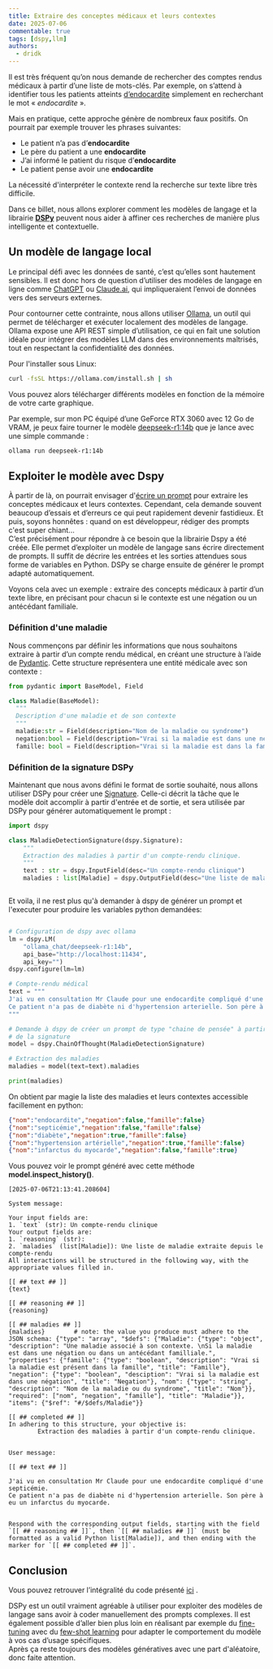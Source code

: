 ```yaml
---
title: Extraire des conceptes médicaux et leurs contextes
date: 2025-07-06
commentable: true
tags: [dspy,llm]
authors:
  - dridk
---
```


Il est très fréquent qu’on nous demande de rechercher des comptes rendus médicaux à partir d’une liste de mots-clés. Par exemple, on s’attend à identifier tous les patients atteints [d’endocardite](https://fr.wikipedia.org/wiki/Endocardite) simplement en recherchant le mot « *endocardite* ».

Mais en pratique, cette approche génère de nombreux faux positifs. On pourrait par exemple trouver les phrases suivantes:

- Le patient n’a pas d’**endocardite**
- Le père du patient a une **endocardite**
- J’ai informé le patient du risque d’**endocardite**
- Le patient pense avoir une **endocardite**

La nécessité d'interpréter le contexte rend la recherche sur texte libre très difficile. 

Dans ce billet, nous allons explorer comment les modèles de langage et la librairie **[DSPy](https://dspy.ai/)** peuvent nous aider à affiner ces recherches de manière plus intelligente et contextuelle.

## Un modèle de langage local

Le principal défi avec les données de santé, c’est qu’elles sont hautement sensibles. Il est donc hors de question d’utiliser des modèles de langage en ligne comme [ChatGPT](https://openai.com/index/chatgpt/) ou [Claude.ai](https://claude.ai/), qui impliqueraient l’envoi de données vers des serveurs externes.

Pour contourner cette contrainte, nous allons utiliser [Ollama](https://ollama.com/), un outil qui permet de télécharger et exécuter localement des modèles de langage. Ollama expose une API REST simple d’utilisation, ce qui en fait une solution idéale pour intégrer des modèles LLM dans des environnements maîtrisés, tout en respectant la confidentialité des données.

Pour l'installer sous Linux: 

```bash
curl -fsSL https://ollama.com/install.sh | sh
```

Vous pouvez alors télécharger différents modèles en fonction de la mémoire de votre carte graphique.

Par exemple, sur mon PC équipé d’une GeForce RTX 3060 avec 12 Go de VRAM, je peux faire tourner le modèle [deepseek-r1:14b](https://ollama.com/library/deepseek-r1) que je lance avec une simple commande :

```bash
ollama run deepseek-r1:14b
```

## Exploiter le modèle avec Dspy

À partir de là, on pourrait envisager d'[écrire un prompt](https://en.wikipedia.org/wiki/Prompt_engineering) pour extraire les conceptes médicaux et leurs contextes. Cependant, cela demande souvent beaucoup d’essais et d’erreurs ce qui peut rapidement devenir fastidieux.
Et puis, soyons honnêtes : quand on est développeur, rédiger des prompts c'est super chiant...   
C’est précisément pour répondre à ce besoin que la librairie Dspy a été créée. Elle permet d’exploiter un modèle de langage sans écrire directement de prompts. Il suffit de décrire les entrées et les sorties attendues sous forme de variables en Python. DSPy se charge ensuite de générer le prompt adapté automatiquement.

Voyons cela avec un exemple : extraire des concepts médicaux à partir d’un texte libre, en précisant pour chacun si le contexte est une négation ou un antécédant familiale.  

### Définition d'une maladie

Nous commençons par définir les informations que nous souhaitons extraire à partir d’un compte rendu médical, en créant une structure à l’aide de [Pydantic](https://docs.pydantic.dev/latest/). Cette structure représentera une entité médicale avec son contexte :

```python
from pydantic import BaseModel, Field

class Maladie(BaseModel):
  """
  Description d'une maladie et de son contexte
  """
  maladie:str = Field(description="Nom de la maladie ou syndrome")
  negation:bool = Field(description="Vrai si la maladie est dans une négation")
  famille: bool = Field(description="Vrai si la maladie est dans la famille du patient")

```

### Définition de la signature DSPy

Maintenant que nous avons défini le format de sortie souhaité, nous allons utiliser DSPy pour créer une [Signature](https://dspy.ai/learn/programming/signatures/). Celle-ci décrit la tâche que le modèle doit accomplir à partir d'entrée et de sortie, et sera utilisée par DSPy pour générer automatiquement le prompt :

```python
import dspy

class MaladieDetectionSignature(dspy.Signature):
    """
    Extraction des maladies à partir d'un compte-rendu clinique. 
    """
    text : str = dspy.InputField(desc="Un compte-rendu clinique")
    maladies : list[Maladie] = dspy.OutputField(desc="Une liste de maladie extraite depuis le compte-rendu")



```
Et voila, il ne rest plus qu'à demander à dspy de générer un prompt et l'executer pour produire les variables python demandées:

```python

# Configuration de dspy avec ollama 
lm = dspy.LM(
	"ollama_chat/deepseek-r1:14b", 
	api_base="http://localhost:11434",
	api_key="")
dspy.configure(lm=lm)

# Compte-rendu médical
text = """
J'ai vu en consultation Mr Claude pour une endocardite compliqué d'une septicémie.
Ce patient n'a pas de diabète ni d'hypertension arterielle. Son père à eu un infarctus du myocarde. 
"""

# Demande à dspy de créer un prompt de type "chaine de pensée" à partir 
# de la signature 
model = dspy.ChainOfThought(MaladieDetectionSignature)

# Extraction des maladies
maladies = model(text=text).maladies

print(maladies)

```

On obtient  par magie la liste des maladies et leurs contextes accessible facillement en python:

```json
{"nom":"endocardite","negation":false,"famille":false}
{"nom":"septicémie","negation":false,"famille":false}
{"nom":"diabète","negation":true,"famille":false}
{"nom":"hypertension artérielle","negation":true,"famille":false}
{"nom":"infarctus du myocarde","negation":false,"famille":true}
``` 

Vous pouvez voir le prompt généré avec cette méthode **model.inspect_history()**.

```
[2025-07-06T21:13:41.208604]

System message:

Your input fields are:
1. `text` (str): Un compte-rendu clinique
Your output fields are:
1. `reasoning` (str): 
2. `maladies` (list[Maladie]): Une liste de maladie extraite depuis le compte-rendu
All interactions will be structured in the following way, with the appropriate values filled in.

[[ ## text ## ]]
{text}

[[ ## reasoning ## ]]
{reasoning}

[[ ## maladies ## ]]
{maladies}        # note: the value you produce must adhere to the JSON schema: {"type": "array", "$defs": {"Maladie": {"type": "object", "description": "Une maladie associé à son contexte. \nSi la maladie est dans une négation ou dans un antécédant familliale.", "properties": {"famille": {"type": "boolean", "description": "Vrai si la maladie est présent dans la famille", "title": "Famille"}, "negation": {"type": "boolean", "desciption": "Vrai si la maladie est dans une négation", "title": "Negation"}, "nom": {"type": "string", "description": "Nom de la maladie ou du syndrome", "title": "Nom"}}, "required": ["nom", "negation", "famille"], "title": "Maladie"}}, "items": {"$ref": "#/$defs/Maladie"}}

[[ ## completed ## ]]
In adhering to this structure, your objective is: 
        Extraction des maladies à partir d'un compte-rendu clinique.


User message:

[[ ## text ## ]]

J'ai vu en consultation Mr Claude pour une endocardite compliqué d'une septicémie.
Ce patient n'a pas de diabète ni d'hypertension arterielle. Son père à eu un infarctus du myocarde. 


Respond with the corresponding output fields, starting with the field `[[ ## reasoning ## ]]`, then `[[ ## maladies ## ]]` (must be formatted as a valid Python list[Maladie]), and then ending with the marker for `[[ ## completed ## ]]`.
```



## Conclusion
Vous pouvez retrouver l’intégralité du code présenté [ici](https://gist.github.com/dridk/bb9665f6ec2c89835193b43b8bf9b33f) .

DSPy est un outil vraiment agréable à utiliser pour exploiter des modèles de langage sans avoir à coder manuellement des prompts complexes.
Il est également possible d’aller bien plus loin en réalisant par exemple du [fine-tuning](https://dspy.ai/tutorials/classification_finetuning/) avec du [few-shot learning](https://dspy.ai/learn/optimization/optimizers/?h=shot+learning#automatic-few-shot-learning) pour adapter le comportement du modèle à vos cas d’usage spécifiques.    
Après ça reste toujours des modèles génératives avec une part d'aléatoire, donc faite attention. 


